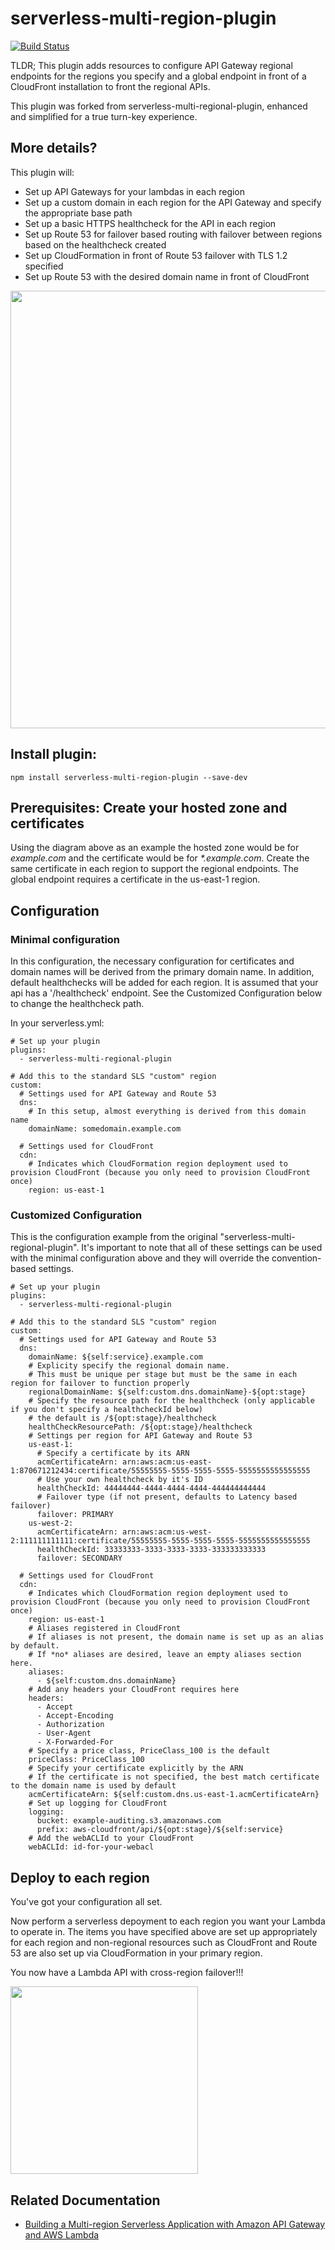 # serverless-multi-region-plugin

[![Build Status](https://travis-ci.com/unbill/serverless-multi-region-plugin.svg?branch=master)](https://travis-ci.com/unbill/serverless-multi-region-plugin)

TLDR;
This plugin adds resources to configure API Gateway regional endpoints for the regions you specify and a global endpoint
in front of a CloudFront installation to front the regional APIs.

This plugin was forked from serverless-multi-regional-plugin, enhanced and simplified for a true turn-key experience.

## More details?

This plugin will:

- Set up API Gateways for your lambdas in each region
- Set up a custom domain in each region for the API Gateway and specify the appropriate base path
- Set up a basic HTTPS healthcheck for the API in each region
- Set up Route 53 for failover based routing with failover between regions based on the healthcheck created
- Set up CloudFormation in front of Route 53 failover with TLS 1.2 specified
- Set up Route 53 with the desired domain name in front of CloudFront

<img src="multi-regional-api.png" width="700">

## Install plugin:

```
npm install serverless-multi-region-plugin --save-dev
```

## Prerequisites: Create your hosted zone and certificates

Using the diagram above as an example the hosted zone would be for _example.com_ and the certificate would be for _\*.example.com_. Create the same certificate in each region to support the regional endpoints. The global endpoint requires a certificate in the us-east-1 region.

## Configuration

### Minimal configuration

In this configuration, the necessary configuration for certificates and domain names will be derived from the primary domain name.
In addition, default healthchecks will be added for each region. It is assumed that your api has a '/healthcheck' endpoint.
See the Customized Configuration below to change the healthcheck path.

In your serverless.yml:

```
# Set up your plugin
plugins:
  - serverless-multi-regional-plugin

# Add this to the standard SLS "custom" region
custom:
  # Settings used for API Gateway and Route 53
  dns:
    # In this setup, almost everything is derived from this domain name
    domainName: somedomain.example.com

  # Settings used for CloudFront
  cdn:
    # Indicates which CloudFormation region deployment used to provision CloudFront (because you only need to provision CloudFront once)
    region: us-east-1
```

### Customized Configuration

This is the configuration example from the original "serverless-multi-regional-plugin".
It's important to note that all of these settings can be used with the minimal configuration above
and they will override the convention-based settings.

```
# Set up your plugin
plugins:
  - serverless-multi-regional-plugin

# Add this to the standard SLS "custom" region
custom:
  # Settings used for API Gateway and Route 53
  dns:
    domainName: ${self:service}.example.com
    # Explicity specify the regional domain name.
    # This must be unique per stage but must be the same in each region for failover to function properly
    regionalDomainName: ${self:custom.dns.domainName}-${opt:stage}
    # Specify the resource path for the healthcheck (only applicable if you don't specify a healthcheckId below)
    # the default is /${opt:stage}/healthcheck
    healthCheckResourcePath: /${opt:stage}/healthcheck
    # Settings per region for API Gateway and Route 53
    us-east-1:
      # Specify a certificate by its ARN
      acmCertificateArn: arn:aws:acm:us-east-1:870671212434:certificate/55555555-5555-5555-5555-5555555555555555
      # Use your own healthcheck by it's ID
      healthCheckId: 44444444-4444-4444-4444-444444444444
      # Failover type (if not present, defaults to Latency based failover)
      failover: PRIMARY
    us-west-2:
      acmCertificateArn: arn:aws:acm:us-west-2:111111111111:certificate/55555555-5555-5555-5555-5555555555555555
      healthCheckId: 33333333-3333-3333-3333-333333333333
      failover: SECONDARY

  # Settings used for CloudFront
  cdn:
    # Indicates which CloudFormation region deployment used to provision CloudFront (because you only need to provision CloudFront once)
    region: us-east-1
    # Aliases registered in CloudFront
    # If aliases is not present, the domain name is set up as an alias by default.
    # If *no* aliases are desired, leave an empty aliases section here.
    aliases:
      - ${self:custom.dns.domainName}
    # Add any headers your CloudFront requires here
    headers:
      - Accept
      - Accept-Encoding
      - Authorization
      - User-Agent
      - X-Forwarded-For
    # Specify a price class, PriceClass_100 is the default
    priceClass: PriceClass_100
    # Specify your certificate explicitly by the ARN
    # If the certificate is not specified, the best match certificate to the domain name is used by default
    acmCertificateArn: ${self:custom.dns.us-east-1.acmCertificateArn}
    # Set up logging for CloudFront
    logging:
      bucket: example-auditing.s3.amazonaws.com
      prefix: aws-cloudfront/api/${opt:stage}/${self:service}
    # Add the webACLId to your CloudFront
    webACLId: id-for-your-webacl
```

## Deploy to each region

You've got your configuration all set.

Now perform a serverless depoyment to each region you want your Lambda to operate in.
The items you have specified above are set up appropriately for each region
and non-regional resources such as CloudFront and Route 53 are also set up via CloudFormation in your primary region.

You now have a Lambda API with cross-region failover!!!

<img height="300" src="https://indiefilmto.com/wp-content/uploads/2016/05/bf93b516ffd153d5de526eac73a2d784_-success-kid-meme-needs-success-is-meme_704-396.jpg">

## Related Documentation

- [Building a Multi-region Serverless Application with Amazon API Gateway and AWS Lambda](https://aws.amazon.com/blogs/compute/building-a-multi-region-serverless-application-with-amazon-api-gateway-and-aws-lambda)

